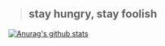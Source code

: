 <!-- ![ViewCount](http://bit.ly/longshilin-github-visits) -->

> ## stay hungry, stay foolish

[![Anurag's github stats](https://github-readme-stats.vercel.app/api?username=longshilin&show_icons=true&hide=["contribs","issues"])](https://github.com/longshilin)

<!--
### Hi there 👋

**longshilin/longshilin** is a ✨ _special_ ✨ repository because its `README.md` (this file) appears on your GitHub profile.

Here are some ideas to get you started:

- 🔭 I’m currently working on ...
- 🌱 I’m currently learning ...
- 👯 I’m looking to collaborate on ...
- 🤔 I’m looking for help with ...
- 💬 Ask me about ...
- 📫 How to reach me: ...
- 😄 Pronouns: ...
- ⚡ Fun fact: ...
-->

<!--

![Anurag's github stats](https://github-readme-stats.vercel.app/api?username=anuraghazra&show_icons=true&title_color=fff&icon_color=79ff97&text_color=9f9f9f&bg_color=151515)(https://github.com/anuraghazra/github-readme-stats)

Options: &hide=["stars","prs","issues","contribs"]

&hide_border=true hide the border box if you don't like it :D
&line_height=30 control the line-height between text
&hide_rank=true hides the ranking

Ref: https://github.com/anuraghazra/github-readme-stats
-->
